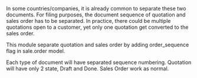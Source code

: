 In some countries/companies, it is already common to separate these two
documents. For filing purposes, the document sequence of quotation and
sales order has to be separated. In practice, there could be multiple
quotations open to a customer, yet only one quotation get converted to
the sales order.

This module separate quotation and sales order by adding order_sequence
flag in sale.order model.

Each type of document will have separated sequence numbering. Quotation
will have only 2 state, Draft and Done. Sales Order work as normal.

